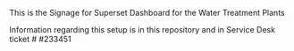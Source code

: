 This is the Signage for Superset Dashboard for the Water Treatment Plants

Information regarding this setup is in this repository and in Service Desk ticket # #233451
